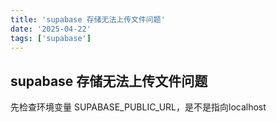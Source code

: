 ```yaml
---
title: 'supabase 存储无法上传文件问题'
date: '2025-04-22'
tags: ['supabase']
---
```


## supabase 存储无法上传文件问题
先检查环境变量 SUPABASE_PUBLIC_URL，是不是指向localhost
